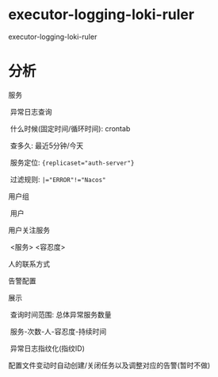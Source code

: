 # executor-logging-loki-ruler
executor-logging-loki-ruler

# 分析

服务

​	异常日志查询

​		什么时候(固定时间/循环时间): crontab

​		查多久: 最近5分钟/今天

​		服务定位: `{replicaset="auth-server"}`

​		过滤规则: `|="ERROR"!="Nacos"`



用户组

​	用户

用户关注服务

​	<服务> <容忍度>



人的联系方式

告警配置

展示

​	查询时间范围: 总体异常服务数量

​	服务-次数-人-容忍度-持续时间

​	异常日志指纹化(指纹ID)



配置文件变动时自动创建/关闭任务以及调整对应的告警(暂时不做)
